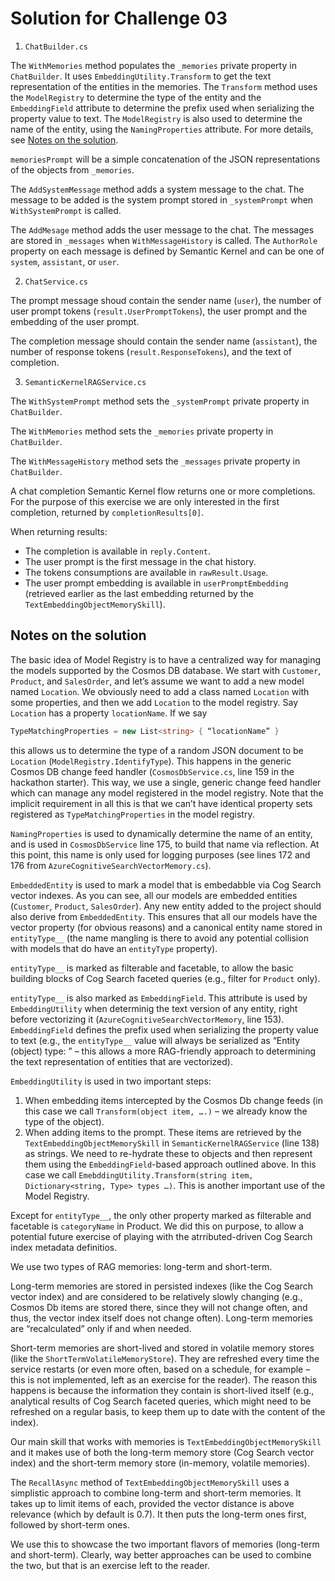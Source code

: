 # Solution for Challenge 03

1. `ChatBuilder.cs`

The `WithMemories` method populates the `_memories` private property in `ChatBuilder`. It uses `EmbeddingUtility.Transform` to get the text representation of the entities in the memories. The `Transform` method uses the `ModelRegistry` to determine the type of the entity and the `EmbeddingField` attribute to determine the prefix used when serializing the property value to text. The `ModelRegistry` is also used to determine the name of the entity, using the `NamingProperties` attribute. For more details, see [Notes on the solution](#notes-on-the-solution).

`memoriesPrompt` will be a simple concatenation of the JSON representations of the objects from `_memories`.

The `AddSystemMessage` method adds a system message to the chat. The message to be added is the system prompt stored in `_systemPrompt` when `WithSystemPrompt` is called.

The `AddMesage` method adds the user message to the chat. The messages are stored in `_messages` when `WithMessageHistory` is called. The `AuthorRole` property on each message is defined by Semantic Kernel and can be one of `system`, `assistant`, or `user`.

2. `ChatService.cs`

The prompt message shoud contain the sender name (`user`), the number of user prompt tokens (`result.UserPromptTokens`), the user prompt and the embedding of the user prompt.

The completion message should contain the sender name (`assistant`), the number of response tokens (`result.ResponseTokens`), and the text of completion.

3. `SemanticKernelRAGService.cs`

The `WithSystemPrompt` method sets the `_systemPrompt` private property in `ChatBuilder`.

The `WithMemories` method sets the `_memories` private property in `ChatBuilder`.

The `WithMessageHistory` method sets the `_messages` private property in `ChatBuilder`.

A chat completion Semantic Kernel flow returns one or more completions. For the purpose of this exercise we are only interested in the first completion, returned by `completionResults[0]`.

When returning results:

- The completion is available in `reply.Content`.
- The user prompt is the first message in the chat history.
- The tokens consumptions are available in `rawResult.Usage`.
- The user prompt embedding is available in `userPromptEmbedding` (retrieved earlier as the last embedding returned by the `TextEmbeddingObjectMemorySkill`).

## Notes on the solution

The basic idea of Model Registry is to have a centralized way for managing the models supported by the Cosmos DB database. We start with `Customer`, `Product`, and `SalesOrder`, and let’s assume we want to add a new model named `Location`. We obviously need to add a class named `Location` with some properties, and then we add `Location` to the model registry. Say `Location` has a property `locationName`. If we say

```csharp
TypeMatchingProperties = new List<string> { “locationName” }
```

this allows us to determine the type of a random JSON document to be `Location` (`ModelRegistry.IdentifyType`). This happens in the generic Cosmos DB change feed handler (`CosmosDbService.cs`, line 159 in the hackathon starter). This way, we use a single, generic change feed handler which can manage any model registered in the model registry. Note that the implicit requirement in all this is that we can’t have identical property sets registered as `TypeMatchingProperties` in the model registry.
 
`NamingProperties` is used to dynamically determine the name of an entity, and is used in `CosmosDbService` line 175, to build that name via reflection. At this point, this name is only used for logging purposes (see lines 172 and 176 from `AzureCognitiveSearchVectorMemory.cs`).
 
`EmbeddedEntity` is used to mark a model that is embedabble via Cog Search vector indexes. As you can see, all our models are embedded entities (`Customer`, `Product`, `SalesOrder`). Any new entity added to the project should also derive from `EmbeddedEntity`. This ensures that all our models have the vector property (for obvious reasons) and a canonical entity name stored in `entityType__` (the name mangling is there to avoid any potential collision with models that do have an `entityType` property).
 
`entityType__` is marked as filterable and facetable, to allow the basic building blocks of Cog Search faceted queries (e.g., filter for `Product` only).
 
`entityType__` is also marked as `EmbeddingField`. This attribute is used by `EmbeddingUtility` when determinig the text version of any entity, right before vectorizing it (`AzureCognitiveSearchVectorMemory`, line 153). `EmbeddingField` defines the prefix used when serializing the property value to text (e.g., the `entityType__` value will always be serialized as “Entity (object) type: <type>” – this allows a more RAG-friendly approach to determining the text representation of entities that are vectorized).
 
`EmbeddingUtility` is used in two important steps:
 
1.	When embedding items intercepted by the Cosmos Db change feeds (in this case we call `Transform(object item, ….)` – we already know the type of the object).
2.	When adding items to the prompt. These items are retrieved by the `TextEmbeddingObjectMemorySkill` in `SemanticKernelRAGService` (line 138) as strings. We need to re-hydrate these to objects and then represent them using the `EmbeddingField`-based approach outlined above. In this case we call `EmebddingUtility.Transform(string item, Dictionary<string, Type> types …)`. This is another important use of the Model Registry.
 
 
Except for `entityType__`, the only other property marked as filterable and facetable is `categoryName` in Product. We did this on purpose, to allow a potential future exercise of playing with the atrributed-driven Cog Search index metadata definitios.

We use two types of RAG memories: long-term and short-term. 
 
Long-term memories are stored in persisted indexes (like the Cog Search vector index) and are considered to be relatively slowly changing (e.g., Cosmos Db items are stored there, since they will not change often, and thus, the vector index itself does not change often). Long-term memories are “recalculated” only if and when needed.
 
Short-term memories are short-lived and stored in volatile memory stores (like the `ShortTermVolatileMemoryStore`). They are refreshed every time the service restarts (or even more often, based on a schedule, for example – this is not implemented, left as an exercise for the reader). The reason this happens is because the information they contain is short-lived itself (e.g., analytical results of Cog Search faceted queries, which might need to be refreshed on a regular basis, to keep them up to date with the content of the index).
 
Our main skill that works with memories is `TextEmbeddingObjectMemorySkill` and it makes use of both the long-term memory store (Cog Search vector index) and the short-term memory store (in-memory, volatile memories).
 
The `RecallAsync` method of `TextEmbeddingObjectMemorySkill` uses a simplistic approach to combine long-term and short-term memories. It takes up to limit items of each, provided the vector distance is above relevance (which by default is 0.7). It then puts the long-term ones first, followed by short-term ones.
 
We use this to showcase the two important flavors of memories (long-term and short-term). Clearly, way better approaches can be used to combine the two, but that is an exercise left to the reader.

